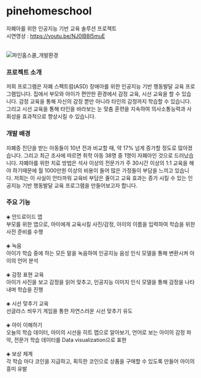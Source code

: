 # pinehomeschool
자폐아를 위한 인공지능 기반 교육 솔루션 프로젝트<br>
시연영상 : https://youtu.be/NJ0lB8l5muE 
<br><br>

![파인홈스쿨_개발환경](https://user-images.githubusercontent.com/32221552/158009623-47eeee6c-68c4-44a5-8b3f-74e92b52b68f.PNG)
<br>

<h3> 프로젝트 소개 </h3>
저희 프로그램은 자폐 스펙트럼(ASD) 장애아를 위한 인공지능 기반 행동발달 교육 프로그램입니다. 집에서 부모와 아이가 편안한 환경에서 감정 교육, 시선 교육을 할 수 있습니다. 감정 교육을 통해 자신의 감정 뿐만 아니라 타인의 감정까지 학습할 수 있습니다. 그리고 시선 교육을 통해 타인을 바라보는 눈 맞춤 훈련을 지속하여 의사소통능력과 사회성을 효과적으로 향상시킬 수 있습니다.

<h3> 개발 배경 </h3>
자폐증 진단을 받는 아동들이 10년 전과 비교할 때, 약 17% 넘게 증가할 정도로 많아졌습니다. 그리고 최근 조사에 따르면 취학 아동 38명 중 1명이 자폐아인 것으로 드러났습니다. 자폐아를 위한 치료 방법은 석사 이상의 전문가가 주 30시간 이상의 1:1 교육을 해야 하기때문에 월 1000만원 이상의 비용이 들어 많은 가정들이 부담을 느끼고 있습니다. 저희는 이 사실이 안타까워 교육비 부담은 줄이고 교육 효과는 증가 시킬 수 있는 인공지능 기반 행동발달 교육 프로그램을 만들어보고자 합니다.

<h3> 주요 기능 </h3>
◈ 안드로이드 앱<br>
부모를 위한 앱으로, 아이에게 교육시킬 사진/감정, 아이의 이름을 입력하여 학습을 위한 사전 준비를 수행
<br><br>
◈ 녹음<br>
아이가 학습 중에 하는 모든 말을 녹음하여 인공지능 음성 인식 모델을 통해 변환시켜 아이의 언어 분석 
<br><br>
◈ 감정 표현 교육<br>
아이가 사진을 보고 감정을 읽어 맞추고, 인공지능 이미지 인식 모델을 통해 감정을 나타내며 학습을 진행 
<br><br>
◈ 시선 맞추기 교육<br>
선글라스 씌우기 게임을 통한 자연스러운 시선 맞추기 유도 
<br><br>
◈ 아이 이해하기<br>
오늘의 학습 데이터, 아이의 시선을 히트 맵으로 알아보기, 언어로 보는 아이의 감정 파악, 전문가 학습 데이터를 Data visualization으로 표현
<br><br>
◈ 보상 체계<br>
각 학습 마다 코인을 지급하고, 획득한 코인으로 상품을 구매할 수 있도록 만들어 아이의 흥미 유발
